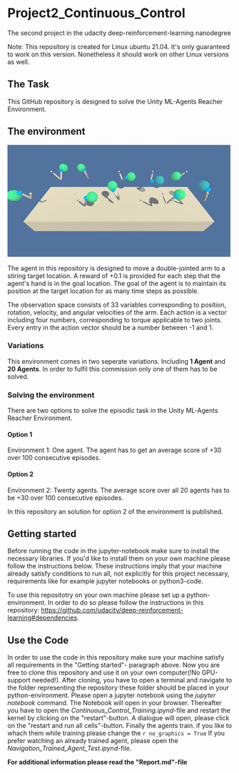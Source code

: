 # Project2_Continuous_Control
The second project in the udacity deep-reinforcement-learning nanodegree

Note: This repository is created for Linux ubuntu 21.04. It's only guaranteed to work on this version. Nonetheless it should work on other Linux versions as well.

## The Task
This GitHub repository is designed to solve the Unity ML-Agents Reacher Environment.

## The environment
![Unity ML-Agents Reacher Environment](Reacher.gif)

The agent in this repository is designed to move a double-jointed arm to a stiring target location. A reward of +0.1 is provided for each step that the agent's hand is in the goal location. The goal of the agent is to maintain its position at the target location for as many time steps as possible.

The observation space consists of 33 variables corresponding to position, rotation, velocity, and angular velocities of the arm. Each action is a vector including four numbers, corresponding to torque applicable to two joints. Every entry in the action vector should be a number between -1 and 1.

### Variations

This environment comes in two seperate variations. Including **1 Agent** and **20 Agents**. In order to fulfil this commission only one of them has to be solved.  

### Solving the environment

There are two options to solve the episodic task in the Unity ML-Agents Reacher Environment.

#### Option 1

Environment 1: One agent. The agent has to get an average score of +30 over 100 consecutive episodes.

#### Option 2

Environment 2: Twenty agents. The average score over all 20 agents has to be +30 over 100 consecutive episodes.

In this repository an solution for option 2 of the environment is published.

## Getting started

Before running the code in the jupyter-notebook make sure to install the necessary libraries. If you'd like to install them on your own machine please follow the instructions below. These instructions imply that your machine already satisfy conditions to run all, not explicitly for this project necessary, requirements like for example jupyter notebooks or python3-code.

To use this repositotry on your own machine please set up a python-environment. In order to do so please follow the instructions in this repository: https://github.com/udacity/deep-reinforcement-learning#dependencies. 

## Use the Code

In order to use the code in this repository make sure your machine satisfy  all requirements in the "Getting started"- paragraph above. Now you are free to clone this repository and use it on your own computer(!No GPU-support needed!). After cloning, you have to open a terminal and navigate to the folder representing the repository these folder should be placed in your python-environment. Please open a jupyter notebook using the *jupyter notebook* command. The Notebook will open in your browser. Thereafter you have to open the *Continuous_Control_Training.ipynd*-file and restart the kernel by clicking on the "restart"-button. A dialogue will open, please click on the "restart and run all cells"-button. Finally the agents train. if you like to whach them while training please change the ```r no_graphics = True``` If you prefer watching an already trained agent, please open the *Navigation_Trained_Agent_Test.ipynd*-file.

**For additional information please read the "Report.md"-file**
